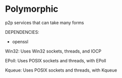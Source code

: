 # Polymorphic
p2p services that can take many forms

DEPENDENCIES:

- openssl

Win32: Uses Win32 sockets, threads, and IOCP

EPoll: Uses POSIX sockets and threads, with EPoll

Kqueue: Uses POSIX sockets and threads, with Kqueue
